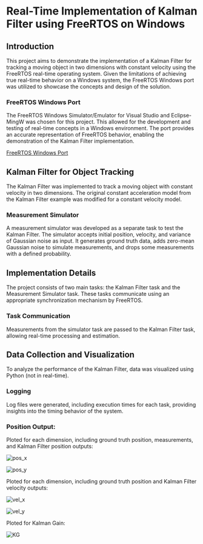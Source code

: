 # Real-Time Implementation of Kalman Filter using FreeRTOS on Windows

## Introduction
This project aims to demonstrate the implementation of a Kalman Filter for tracking a moving object in two dimensions with constant velocity using the FreeRTOS real-time operating system. Given the limitations of achieving true real-time behavior on a Windows system, the FreeRTOS Windows port was utilized to showcase the concepts and design of the solution.

### FreeRTOS Windows Port
The FreeRTOS Windows Simulator/Emulator for Visual Studio and Eclipse-MingW was chosen for this project. This allowed for the development and testing of real-time concepts in a Windows environment. The port provides an accurate representation of FreeRTOS behavior, enabling the demonstration of the Kalman Filter implementation.

[FreeRTOS Windows Port](https://www.freertos.org/FreeRTOS-Windows-Simulator-Emulator-for-Visual-Studio-and-Eclipse-MingW.html)

## Kalman Filter for Object Tracking
The Kalman Filter was implemented to track a moving object with constant velocity in two dimensions. The original constant acceleration model from the Kalman Filter example was modified for a constant velocity model.

### Measurement Simulator
A measurement simulator was developed as a separate task to test the Kalman Filter. The simulator accepts initial position, velocity, and variance of Gaussian noise as input. It generates ground truth data, adds zero-mean Gaussian noise to simulate measurements, and drops some measurements with a defined probability.

## Implementation Details
The project consists of two main tasks: the Kalman Filter task and the Measurement Simulator task. These tasks communicate using an appropriate synchronization mechanism by FreeRTOS.

### Task Communication
Measurements from the simulator task are passed to the Kalman Filter task, allowing real-time processing and estimation.

## Data Collection and Visualization
To analyze the performance of the Kalman Filter, data was visualized using Python (not in real-time).

### Logging
Log files were generated, including execution times for each task, providing insights into the timing behavior of the system.

### Position Output:
Ploted for each dimension, including ground truth position, measurements, and Kalman Filter position outputs:

![pos_x](https://github.com/kutaykivik/Kalman-Filter-Simulation/assets/89020731/2452d07a-0627-4ab6-97b2-a8f033ef0ba1)

![pos_y](https://github.com/kutaykivik/Kalman-Filter-Simulation/assets/89020731/d5816b3c-6d56-4944-810d-75b470d7b0e1)

Ploted for each dimension, including ground truth position and Kalman Filter velocity outputs:

![vel_x](https://github.com/kutaykivik/Kalman-Filter-Simulation/assets/89020731/86ee16e8-2144-4604-9fea-4f79b868ca1f)

![vel_y](https://github.com/kutaykivik/Kalman-Filter-Simulation/assets/89020731/b9295424-3fb3-4dce-8416-3518b6610514)

Ploted for Kalman Gain:

![KG](https://github.com/kutaykivik/Kalman-Filter-Simulation/assets/89020731/3093fde9-b98f-42d7-b084-ba393247bb71)



